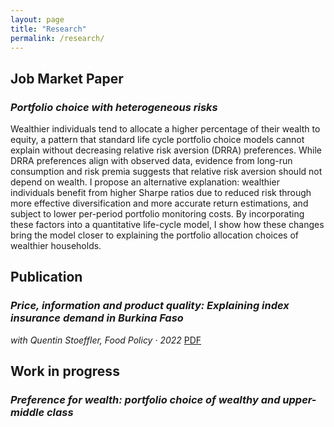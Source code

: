 ```yaml
---
layout: page
title: "Research"
permalink: /research/
---
```


## Job Market Paper

### *Portfolio choice with heterogeneous risks*  

Wealthier individuals tend to allocate a higher percentage of their wealth to equity, a pattern that standard life cycle portfolio choice models cannot explain without decreasing relative risk aversion (DRRA) preferences. While DRRA preferences align with observed data, evidence from long-run consumption and risk premia suggests that relative risk aversion should not depend on wealth. I propose an alternative explanation: wealthier individuals benefit from higher Sharpe ratios due to reduced risk through more effective diversification and more accurate return estimations, and subject to lower per-period portfolio monitoring costs. By incorporating these factors into a quantitative life-cycle model, I show how these changes bring the model closer to explaining the portfolio allocation choices of wealthier households.


## Publication

### *Price, information and product quality: Explaining index insurance demand in Burkina Faso*  
_with Quentin Stoeffler, Food Policy · 2022_ [PDF]((https://www.sciencedirect.com/science/article/pii/S0306919221001925)) 


## Work in progress

### *Preference for wealth: portfolio choice of wealthy and upper-middle class* 


